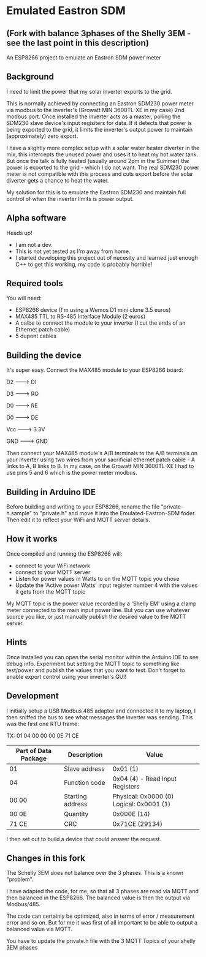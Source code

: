 # Emulated Eastron SDM 
## (Fork with balance 3phases of the Shelly 3EM - see the last point in this description)
 An ESP8266 project to emulate an Eastron SDM power meter

 ## Background

 I need to limit the power that my solar inverter exports to the grid.
 
 This is normally achieved by connecting an Eastron SDM230 power meter via modbus to the inverter's (Growatt MIN 3600TL-XE in my case) 2nd modbus port. Once installed the inverter acts as a master, polling the SDM230 slave device's input regisiters for data. If it detects that power is being exported to the grid, it limits the inverter's output power to maintain (approximately) zero export.

 I have a slightly more complex setup with a solar water heater diverter in the mix, this intercepts the unused power and uses it to heat my hot water tank. But once the talk is fully heated (usually around 2pm in the Summer) the power is exported to the grid - which I do not want. The real SDM230 power meter is not compatible with this process and cuts export before the solar diverter gets a chance to heat the water.

 My solution for this is to emulate the Eastron SDM230 and maintain full control of when the inverter limits is power output.

 ## Alpha software

 Heads up!
 - I am not a dev.
 - This is not yet tested as I'm away from home.
 - I started developing this project out of necesity and learned just enough C++ to get this working, my code is probably horrible!

 ## Required tools

 You will need:
-  ESP8266 device (I'm using a Wemos D1 mini clone 3.5 euros)
-  MAX485 TTL to RS-485 Interface Module (2 euros)
-  A calbe to connect the module to your inverter (I cut the ends of an Ethernet patch cable)
-  5 dupont cables

## Building the device

It's super easy. Connect the MAX485 module to your ESP8266 board:

D2	  ---> DI

D3	  ---> RO

D0	  ---> RE

D0	  ---> DE

Vcc	  ---> 3.3V

GND   ---> GND

Then connect your MAX485 module's A/B terminals to the A/B terminals on your inverter using two wires from your sacrificial ethernet patch cable - A links to A, B links to B. In my case, on the Growatt MIN 3600TL-XE I had to use pins 5 and 6 which is the power meter modbus.

## Building in Arduino IDE

Before building and writing to your ESP8266, rename the file "private-h.sample" to "private.h" and move it into the Emulated-Eastron-SDM foder. Then edit it to reflect your WiFi and MQTT server details.

## How it works

Once compiled and running the ESP8266 will:

- connect to your WiFi network
- connect to your MQTT server
- Listen for power values in Watts to on the MQTT topic you chose
- Update the 'Active power Watts' input register number 4 with the values it gets from the MQTT topic

My MQTT topic is the power value recorded by a 'Shelly EM' using a clamp meter connected to the main input power line. But you can use whatever source you like, or just manually publish the desired value to the MQTT server.


## Hints

Once installed you can open the serial monitor within the Arduino IDE to see debug info.
Experiment but setting the MQTT topic to something like test/power and publish the values that you want to test.
Don't forget to enable export control using your inverter's GUI!

## Development

I initially setup a USB Modbus 485 adaptor and connected it to my laptop, I then sniffed the bus to see what messages the inverter was sending. This was the first one RTU frame:

TX: 01 04 00 00 00 0E 71 CE

Part of Data Package |  Description | Value
----------------|-------------|-----------
01 | Slave address | 0x01 (1)
04 | Function code | 0x04 (4) - Read Input Registers
00 00 | Starting address | Physical: 0x0000 (0) Logical: 0x0001 (1)
00 0E | Quantity | 0x000E (14)
71 CE | CRC | 0x71CE (29134)

I then set out to build a device that could answer the request.


## Changes in this fork
The Schelly 3EM does not balance over the 3 phases. This is a known "problem".

I have adapted the code, for me, so that all 3 phases are read via MQTT and then balanced in the ESP8266. The balanced value is then the output via Modbus/485.

The code can certainly be optimized, also in terms of error / measurement error and so on. But for me it was first of all important to be able to output a balanced value via MQTT.

You have to update the private.h file with the 3 MQTT Topics of your shelly 3EM phases
